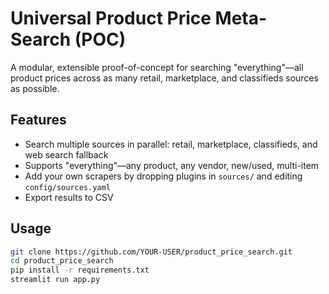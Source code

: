 # Universal Product Price Meta-Search (POC)

A modular, extensible proof-of-concept for searching "everything"—all product prices across as many retail, marketplace, and classifieds sources as possible.

## Features

- Search multiple sources in parallel: retail, marketplace, classifieds, and web search fallback
- Supports "everything"—any product, any vendor, new/used, multi-item
- Add your own scrapers by dropping plugins in `sources/` and editing `config/sources.yaml`
- Export results to CSV

## Usage

```bash
git clone https://github.com/YOUR-USER/product_price_search.git
cd product_price_search
pip install -r requirements.txt
streamlit run app.py
